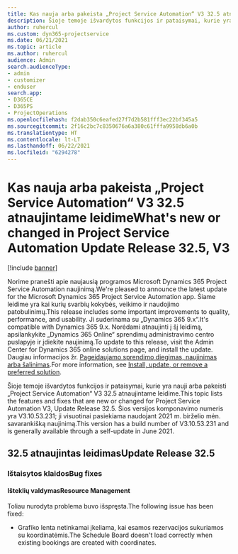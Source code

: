 ```yaml
---
title: Kas nauja arba pakeista „Project Service Automation“ V3 32.5 atnaujintame leidime
description: Šioje temoje išvardytos funkcijos ir pataisymai, kurie yra pasiekiami „Project Service Automation“ V3 32.5 atnaujintame leidime.
author: ruhercul
ms.custom: dyn365-projectservice
ms.date: 06/21/2021
ms.topic: article
ms.author: ruhercul
audience: Admin
search.audienceType:
- admin
- customizer
- enduser
search.app:
- D365CE
- D365PS
- ProjectOperations
ms.openlocfilehash: f2dab350c6eafed27f7d2b581fff3ec22bf345a5
ms.sourcegitcommit: 2f16c2bc7c8350676a6a380c61fffa9958db6a0b
ms.translationtype: HT
ms.contentlocale: lt-LT
ms.lasthandoff: 06/22/2021
ms.locfileid: "6294278"
---
```

# <a name="whats-new-or-changed-in-project-service-automation-update-release-325-v3"></a><span data-ttu-id="359b6-103">Kas nauja arba pakeista „Project Service Automation“ V3 32.5 atnaujintame leidime</span><span class="sxs-lookup"><span data-stu-id="359b6-103">What's new or changed in Project Service Automation Update Release 32.5, V3</span></span>

[!include [banner](../includes/psa-now-project-operations.md)]

<span data-ttu-id="359b6-104">Norime pranešti apie naujausią programos Microsoft Dynamics 365 Project Service Automation naujinimą.</span><span class="sxs-lookup"><span data-stu-id="359b6-104">We're pleased to announce the latest update for the Microsoft Dynamics 365 Project Service Automation app.</span></span> <span data-ttu-id="359b6-105">Šiame leidime yra kai kurių svarbių kokybės, veikimo ir naudojimo patobulinimų.</span><span class="sxs-lookup"><span data-stu-id="359b6-105">This release includes some important improvements to quality, performance, and usability.</span></span> <span data-ttu-id="359b6-106">Ji suderinama su „Dynamics 365 9.x“.</span><span class="sxs-lookup"><span data-stu-id="359b6-106">It's compatible with Dynamics 365 9.x.</span></span> <span data-ttu-id="359b6-107">Norėdami atnaujinti į šį leidimą, apsilankykite „Dynamics 365 Online“ sprendimų administravimo centro puslapyje ir įdiekite naujinimą.</span><span class="sxs-lookup"><span data-stu-id="359b6-107">To update to this release, visit the Admin Center for Dynamics 365 online solutions page, and install the update.</span></span> <span data-ttu-id="359b6-108">Daugiau informacijos žr. [Pageidaujamo sprendimo diegimas, naujinimas arba šalinimas](/power-platform/admin/install-remove-preferred-solution).</span><span class="sxs-lookup"><span data-stu-id="359b6-108">For more information, see [Install, update, or remove a preferred solution](/power-platform/admin/install-remove-preferred-solution).</span></span>

<span data-ttu-id="359b6-109">Šioje temoje išvardytos funkcijos ir pataisymai, kurie yra nauji arba pakeisti „Project Service Automation“ V3 32.5 atnaujintame leidime.</span><span class="sxs-lookup"><span data-stu-id="359b6-109">This topic lists the features and fixes that are new or changed for Project Service Automation V3, Update Release 32.5.</span></span> <span data-ttu-id="359b6-110">Šios versijos komponavimo numeris yra V3.10.53.231; ji visuotinai pasiekiama naudojant 2021 m. birželio mėn. savarankišką naujinimą.</span><span class="sxs-lookup"><span data-stu-id="359b6-110">This version has a build number of V3.10.53.231 and is generally available through a self-update in June 2021.</span></span>

## <a name="update-release-325"></a><span data-ttu-id="359b6-111">32.5 atnaujintas leidimas</span><span class="sxs-lookup"><span data-stu-id="359b6-111">Update Release 32.5</span></span>

### <a name="bug-fixes"></a><span data-ttu-id="359b6-112">Ištaisytos klaidos</span><span class="sxs-lookup"><span data-stu-id="359b6-112">Bug fixes</span></span>

#### <a name="resource-management"></a><span data-ttu-id="359b6-113">Išteklių valdymas</span><span class="sxs-lookup"><span data-stu-id="359b6-113">Resource Management</span></span>

<span data-ttu-id="359b6-114">Toliau nurodyta problema buvo išspręsta.</span><span class="sxs-lookup"><span data-stu-id="359b6-114">The following issue has been fixed:</span></span>

- <span data-ttu-id="359b6-115">Grafiko lenta netinkamai įkeliama, kai esamos rezervacijos sukuriamos su koordinatėmis.</span><span class="sxs-lookup"><span data-stu-id="359b6-115">The Schedule Board doesn't load correctly when existing bookings are created with coordinates.</span></span>

